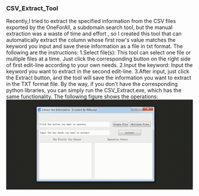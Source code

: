 ### CSV_Extract_Tool

  Recently,I tried to extract the specified information from the CSV files exported by the OneForAll, a subdomain search tool, but the manual extraction was a waste of time and effort , so  I created this tool that can automatically extract the column whose first row's value matches the keyword you input and save these information as a file in txt format.
  The following are the instructions:
    1.Select file(s):  This tool can select one file or multiple files at a time. Just click the corresponding button on the right side of first edit-line according to your own needs.
    2.Input the keyword: Input the keyword you want to extract in the second edit-line.
    3.After input, just click the Extract button, and the tool will save the information you want to extract in the TXT format file.
  By the way, if you don't have the corresponding python libraries, you can simply run the CSV_Extract.exe, which has the same functionality.
  The following figure shows the operations:
![](.\pic\show.gif)

